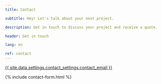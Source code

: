 ```yaml
---
title: Contact

subtitle: Hey! Let's talk about your next project.

description: Get in touch to discuss your project and receive a quote.

header: Get in touch

lang: en

ref: contact
---
```


<a href="mailto:{{ site.data.settings.contact_settings.contact_email }}?http" target="_blank"> {{ site.data.settings.contact_settings.contact_email }} </a>

{% include contact-form.html %}
